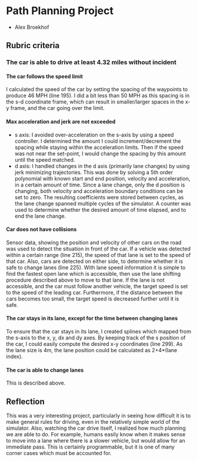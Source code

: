 # Path Planning Project
- Alex Broekhof

## Rubric criteria

### The car is able to drive at least 4.32 miles without incident

#### The car follows the speed limit
I calculated the speed of the car by setting the spacing of the waypoints to produce 46 MPH (line 195). I did a bit less than 50 MPH as this spacing is in the s-d coordinate frame, which can result in smaller/larger spaces in the x-y frame, and the car going over the limit.

#### Max acceleration and jerk are not exceeded
- s axis: I avoided over-acceleration on the s-axis by using a speed controller. I determined the amount I could increment/decrement the spacing while staying within the acceleration limits. Then if the speed was not near the set-point, I would change the spacing by this amount until the speed matched.
- d axis: I handled changes in the d axis (primarily lane changes) by using jerk minimizing trajectories. This was done by solving a 5th order polynomial with known start and end position, velocity and acceleration, in a certain amount of time. Since a lane change, only the d position is changing, both velocity and acceleration boundary conditions can be set to zero. The resulting coefficients were stored between cycles, as the lane change spanned multiple cycles of the simulator. A counter was used to determine whether the desired amount of time elapsed, and to end the lane change.

#### Car does not have collisions
Sensor data, showing the position and velocity of other cars on the road was used to detect the situation in front of the car. If a vehicle was detected within a certain range (line 215), the speed of that lane is set to the speed of that car. Also, cars are detected on either side, to determine whether it is safe to change lanes (line 225). With lane speed information it is simple to find the fastest open lane which is accessible, then use the lane shifting procedure described above to move to that lane. If the lane is not accessible, and the car must follow another vehicle, the target speed is set to the speed of the leading car. Furthermore, if the distance between the cars becomes too small, the target speed is decreased further until it is safe.

#### The car stays in its lane, except for the time between changing lanes
To ensure that the car stays in its lane, I created splines which mapped from the s-axis to the x, y, dx and dy axes. By keeping track of the s position of the car, I could easily compute the desired x-y coordinates (line 299). As the lane size is 4m, the lane position could be calculated as 2+4*(lane index). 

#### The car is able to change lanes
This is described above.

## Reflection
This was a very interesting project, particularly in seeing how difficult it is to make general rules for driving, even in the relatively simple world of the simulator. Also, watching the car drive itself, I realized how much planning we are able to do. For example, humans easily know when it makes sense to move into a lane where there is a slower vehicle, but would allow for an immediate pass. This is certainly programmable, but it is one of many corner cases which must be accounted for.
